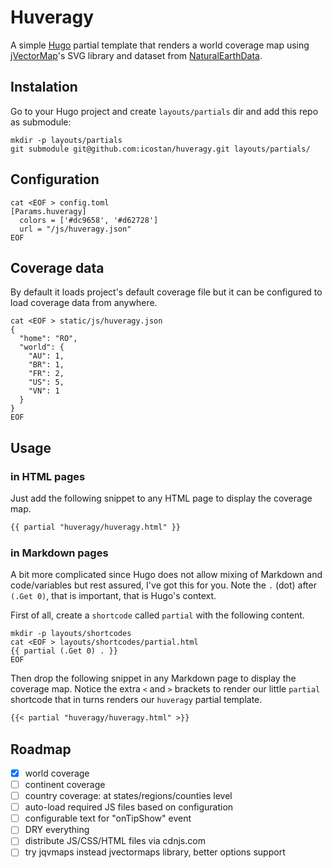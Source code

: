 # Huveragy

A simple [Hugo](https://gohugo.io/) partial template that renders a world coverage map using [jVectorMap](https://jvectormap.com/)'s SVG library and dataset from [NaturalEarthData](http://www.naturalearthdata.com/).

## Instalation

Go to your Hugo project and create `layouts/partials` dir and add this repo as submodule:

```shell
mkdir -p layouts/partials
git submodule git@github.com:icostan/huveragy.git layouts/partials/
```
## Configuration

```shell
cat <EOF > config.toml
[Params.huveragy]
  colors = ['#dc9658', '#d62728']
  url = "/js/huveragy.json"
EOF
```
## Coverage data

By default it loads project's default coverage file but it can be configured to load coverage data from anywhere.

```shell
cat <EOF > static/js/huveragy.json
{
  "home": "RO",
  "world": {
    "AU": 1,
    "BR": 1,
    "FR": 2,
    "US": 5,
    "VN": 1
  }
}
EOF
```

## Usage

### in HTML pages

Just add the following snippet to any HTML page to display the coverage map.

```html
{{ partial "huveragy/huveragy.html" }}
```

### in Markdown pages

A bit more complicated since Hugo does not allow mixing of Markdown and code/variables but rest assured, I've got this for you. Note the `.` (dot) after `(.Get 0)`, that is important, that is Hugo's context.

First of all, create a `shortcode` called `partial` with the following content.

```shell
mkdir -p layouts/shortcodes
cat <EOF > layouts/shortcodes/partial.html
{{ partial (.Get 0) . }}
EOF
```

Then drop the following snippet in any Markdown page to display the coverage map. Notice the extra `<` and `>` brackets to render our little `partial` shortcode that in turns renders our `huveragy` partial template.

```markdown
{{< partial "huveragy/huveragy.html" >}}
```

## Roadmap

- [X] world coverage
- [ ] continent coverage
- [ ] country coverage: at states/regions/counties level
- [ ] auto-load required JS files based on configuration
- [ ] configurable text for "onTipShow" event
- [ ] DRY everything
- [ ] distribute JS/CSS/HTML files via cdnjs.com
- [ ] try jqvmaps instead jvectormaps library, better options support
